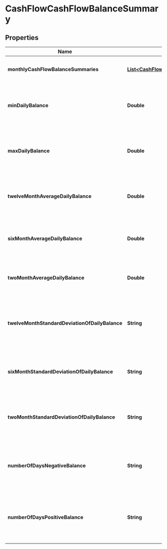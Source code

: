 

# CashFlowCashFlowBalanceSummary


## Properties

| Name | Type | Description | Notes |
|------------ | ------------- | ------------- | -------------|
|**monthlyCashFlowBalanceSummaries** | [**List&lt;CashFlowMonthlyCashFlowBalanceSummaries&gt;**](CashFlowMonthlyCashFlowBalanceSummaries.md) | List of attributes for each month |  |
|**minDailyBalance** | **Double** | Min Daily Balance across entire transaction history  for all accounts |  |
|**maxDailyBalance** | **Double** | Max Daily Balance across entire transaction history for all accounts |  |
|**twelveMonthAverageDailyBalance** | **Double** | Average Daily Balance across twelve months for all accounts |  |
|**sixMonthAverageDailyBalance** | **Double** | Average Daily Balance across six months for all accounts |  |
|**twoMonthAverageDailyBalance** | **Double** | Average Daily Balance across two months for all accounts |  |
|**twelveMonthStandardDeviationOfDailyBalance** | **String** | Standard Deviation of Daily Balance across twelve months for all accounts |  |
|**sixMonthStandardDeviationOfDailyBalance** | **String** | Standard Deviation of Daily Balance across six months for all accounts |  [optional] |
|**twoMonthStandardDeviationOfDailyBalance** | **String** | Standard Deviation of Daily Balance across two months for all accounts |  |
|**numberOfDaysNegativeBalance** | **String** | Number of Days Negative Balance over entire transaction history for all accounts |  |
|**numberOfDaysPositiveBalance** | **String** | Number of Days Positive Balance over entire transaction history for all accounts |  |




